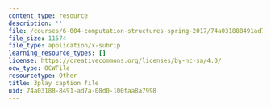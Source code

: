 ```yaml
---
content_type: resource
description: ''
file: /courses/6-004-computation-structures-spring-2017/74a031888491ad7a08d0100faa8a7998_j35fYO_ASeY.srt
file_size: 11574
file_type: application/x-subrip
learning_resource_types: []
license: https://creativecommons.org/licenses/by-nc-sa/4.0/
ocw_type: OCWFile
resourcetype: Other
title: 3play caption file
uid: 74a03188-8491-ad7a-08d0-100faa8a7998
---
```

